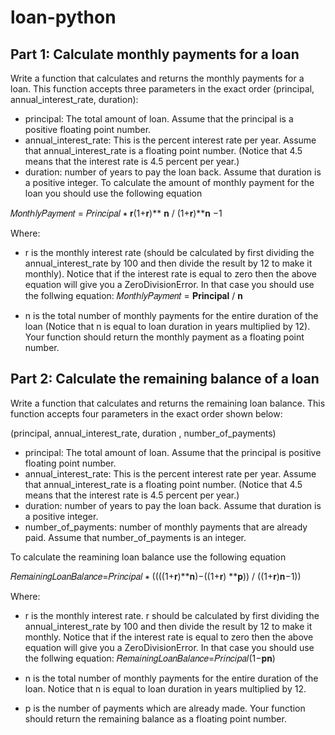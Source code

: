 # loan-python

## Part 1: Calculate monthly payments for a loan

Write a function that calculates and returns the monthly payments for a loan. This function accepts three parameters in the exact order (principal, annual_interest_rate, duration):

- principal: The total amount of loan. Assume that the principal is a positive floating point number.
- annual_interest_rate: This is the percent interest rate per year. Assume that annual_interest_rate is a floating point number. (Notice that 4.5 means that the interest rate is 4.5 percent per year.)
- duration: number of years to pay the loan back. Assume that duration is a positive integer.
To calculate the amount of monthly payment for the loan you should use the following equation

𝑀𝑜𝑛𝑡ℎ𝑙𝑦𝑃𝑎𝑦𝑚𝑒𝑛𝑡 = 𝑃𝑟𝑖𝑛𝑐𝑖𝑝𝑎𝑙 ∗ 𝐫(1+𝐫)** 𝐧 / (1+𝐫)**𝐧 −1 


Where:
- r is the monthly interest rate (should be calculated by first dividing the annual_interest_rate by 100 and then divide the result by 12 to make it monthly). Notice that if the interest rate is equal to zero then the above equation will give you a ZeroDivisionError. In that case you should use the follwing equation: 𝑀𝑜𝑛𝑡ℎ𝑙𝑦𝑃𝑎𝑦𝑚𝑒𝑛𝑡 = 𝐏𝐫𝐢𝐧𝐜𝐢𝐩𝐚𝐥 / 𝐧

- n is the total number of monthly payments for the entire duration of the loan (Notice that n is equal to loan duration in years multiplied by 12).
Your function should return the monthly payment as a floating point number.


## Part 2: Calculate the remaining balance of a loan

Write a function that calculates and returns the remaining loan balance. This function accepts four parameters in the exact order shown below:

(principal, annual_interest_rate, duration , number_of_payments)

- principal: The total amount of loan. Assume that the principal is positive floating point number.
- annual_interest_rate: This is the percent interest rate per year. Assume that annual_interest_rate is a floating point number. (Notice that 4.5 means that the interest rate is 4.5 percent per year.)
- duration: number of years to pay the loan back. Assume that duration is a positive integer.
- number_of_payments: number of monthly payments that are already paid. Assume that number_of_payments is an integer.
  
To calculate the reamining loan balance use the following equation

𝑅𝑒𝑚𝑎𝑖𝑛𝑖𝑛𝑔𝐿𝑜𝑎𝑛𝐵𝑎𝑙𝑎𝑛𝑐𝑒=𝑃𝑟𝑖𝑛𝑐𝑖𝑝𝑎𝑙 ∗ ((((1+𝐫)**𝐧)−((1+𝐫) **𝐩)) / ((1+𝐫)𝐧−1))

Where:

- r is the monthly interest rate. r should be calculated by first dividing the annual_interest_rate by 100 and then divide the result by 12 to make it monthly. Notice that if the interest rate is equal to zero then the above equation will give you a ZeroDivisionError. In that case you should use the follwing equation:  𝑅𝑒𝑚𝑎𝑖𝑛𝑖𝑛𝑔𝐿𝑜𝑎𝑛𝐵𝑎𝑙𝑎𝑛𝑐𝑒=𝑃𝑟𝑖𝑛𝑐𝑖𝑝𝑎𝑙(1−𝐩𝐧) 

- n is the total number of monthly payments for the entire duration of the loan. Notice that n is equal to loan duration in years multiplied by 12.
  
- p is the number of payments which are already made.
Your function should return the remaining balance as a floating point number.